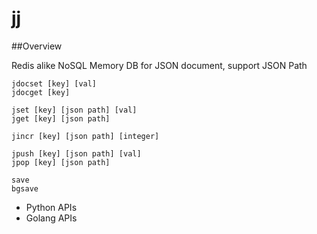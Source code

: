 # jj

##Overview

Redis alike NoSQL Memory DB for JSON document, support JSON Path

```
jdocset [key] [val]
jdocget [key]

jset [key] [json path] [val]
jget [key] [json path]

jincr [key] [json path] [integer]

jpush [key] [json path] [val]
jpop [key] [json path]

save
bgsave
```

* Python APIs
* Golang APIs

